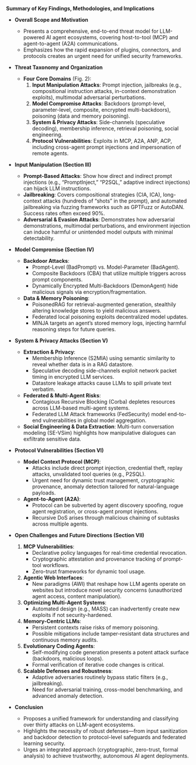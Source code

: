 **Summary of Key Findings, Methodologies, and Implications**

- **Overall Scope and Motivation**  
  - Presents a comprehensive, end-to-end threat model for LLM-powered AI agent ecosystems, covering host-to-tool (MCP) and agent-to-agent (A2A) communications.  
  - Emphasizes how the rapid expansion of plugins, connectors, and protocols creates an urgent need for unified security frameworks.

- **Threat Taxonomy and Organization**  
  - **Four Core Domains** (Fig. 2):  
    1. **Input Manipulation Attacks**: Prompt injection, jailbreaks (e.g., compositional instruction attacks, in-context demonstration exploits), multimodal adversarial perturbations.  
    2. **Model Compromise Attacks**: Backdoors (prompt-level, parameter-level, composite, encrypted multi-backdoors), poisoning (data and memory poisoning).  
    3. **System & Privacy Attacks**: Side-channels (speculative decoding), membership inference, retrieval poisoning, social engineering.  
    4. **Protocol Vulnerabilities**: Exploits in MCP, A2A, ANP, ACP, including cross-agent prompt injections and impersonation of remote agents.

- **Input Manipulation (Section III)**  
  - **Prompt-Based Attacks**: Show how direct and indirect prompt injections (e.g., “PromptInject,” “P2SQL,” adaptive indirect injections) can hijack LLM instructions.  
  - **Jailbreaking**: Covers compositional strategies (CIA, ICA), long-context attacks (hundreds of “shots” in the prompt), and automated jailbreaking via fuzzing frameworks such as GPTFuzz or AutoDAN. Success rates often exceed 90%.  
  - **Adversarial & Evasion Attacks**: Demonstrates how adversarial demonstrations, multimodal perturbations, and environment injection can induce harmful or unintended model outputs with minimal detectability.

- **Model Compromise (Section IV)**  
  - **Backdoor Attacks**:  
    - Prompt-Level (BadPrompt) vs. Model-Parameter (BadAgent).  
    - Composite Backdoors (CBA) that utilize multiple triggers across prompt components.  
    - Dynamically Encrypted Multi-Backdoors (DemonAgent) hide malicious signals via encryption/fragmentation.  
  - **Data & Memory Poisoning**:  
    - PoisonedRAG for retrieval-augmented generation, stealthily altering knowledge stores to yield malicious answers.  
    - Federated local poisoning exploits decentralized model updates.  
    - MINJA targets an agent’s stored memory logs, injecting harmful reasoning steps for future queries.

- **System & Privacy Attacks (Section V)**  
  - **Extraction & Privacy**:  
    - Membership Inference (S2MIA) using semantic similarity to reveal whether data is in a RAG datastore.  
    - Speculative decoding side-channels exploit network packet timing in encrypted LLM services.  
    - Datastore leakage attacks cause LLMs to spill private text verbatim.  
  - **Federated & Multi-Agent Risks**:  
    - Contagious Recursive Blocking (Corba) depletes resources across LLM-based multi-agent systems.  
    - Federated LLM Attack frameworks (FedSecurity) model end-to-end vulnerabilities in global model aggregation.  
  - **Social Engineering & Data Extraction**: Multi-turn conversation modeling (SE-VSim) highlights how manipulative dialogues can exfiltrate sensitive data.

- **Protocol Vulnerabilities (Section VI)**  
  - **Model Context Protocol (MCP)**:  
    - Attacks include direct prompt injection, credential theft, replay attacks, unvalidated tool queries (e.g., P2SQL).  
    - Urgent need for dynamic trust management, cryptographic provenance, anomaly detection tailored for natural-language payloads.  
  - **Agent-to-Agent (A2A)**:  
    - Protocol can be subverted by agent discovery spoofing, rogue agent registration, or cross-agent prompt injections.  
    - Recursive DoS arises through malicious chaining of subtasks across multiple agents.

- **Open Challenges and Future Directions (Section VII)**  
  1. **MCP Vulnerabilities**:  
     - Declarative policy languages for real-time credential revocation.  
     - Cryptographic attestation and provenance tracking of prompt-tool workflows.  
     - Zero-trust frameworks for dynamic tool usage.  
  2. **Agentic Web Interfaces**:  
     - New paradigms (AWI) that reshape how LLM agents operate on websites but introduce novel security concerns (unauthorized agent access, content manipulation).  
  3. **Optimizing Multi-Agent Systems**:  
     - Automated design (e.g., MASS) can inadvertently create new exploits if not security-hardened.  
  4. **Memory-Centric LLMs**:  
     - Persistent contexts raise risks of memory poisoning.  
     - Possible mitigations include tamper-resistant data structures and continuous memory audits.  
  5. **Evolutionary Coding Agents**:  
     - Self-modifying code generation presents a potent attack surface (backdoors, malicious loops).  
     - Formal verification of iterative code changes is critical.  
  6. **Scalable Defenses and Robustness**:  
     - Adaptive adversaries routinely bypass static filters (e.g., jailbreaking).  
     - Need for adversarial training, cross-model benchmarking, and advanced anomaly detection.

- **Conclusion**  
  - Proposes a unified framework for understanding and classifying over thirty attacks on LLM-agent ecosystems.  
  - Highlights the necessity of robust defenses—from input sanitization and backdoor detection to protocol-level safeguards and federated learning security.  
  - Urges an integrated approach (cryptographic, zero-trust, formal analysis) to achieve trustworthy, autonomous AI agent deployments.